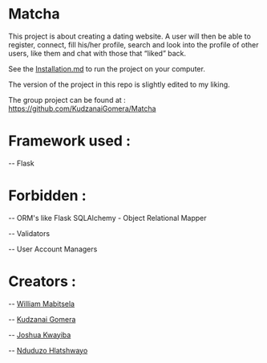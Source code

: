 # Matcha

  This project is about creating a dating website. A user will then be able to register, connect, fill his/her profile, search and look into the profile of other users, like them and chat with those that “liked” back.

  See the [Installation.md](https://github.com/WilliamWTC/Matcha/blob/master/Installation.md) to run the project on your computer.

  The version of the project in this repo is slightly edited to my liking.

  The group project can be found at : https://github.com/KudzanaiGomera/Matcha
  

<!-- ## Preview

<img src="https://github.com/WilliamWTC/Matcha/blob/master/Matcha_login.PNG?raw=true" width="100%" title="preview" alt="preview"> -->

# Framework used :

  -- Flask

# Forbidden :

  -- ORM's like Flask SQLAlchemy - Object Relational Mapper

  -- Validators

  -- User Account Managers

# Creators :

  -- [William Mabitsela](https://github.com/williamwtc)

  -- [Kudzanai Gomera](https://github.com/KudzanaiGomera)

  -- [Joshua Kwayiba](https://github.com/Sway-Sway)

  -- [Nduduzo Hlatshwayo](https://github.com/Keiko-blerd)
